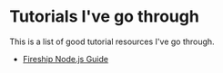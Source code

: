 # Tutorials I've go through

This is a list of good tutorial resources I've go through.

- [Fireship Node.js Guide](./Tutorials/fireship-nodejs-guide/index.mdx)
